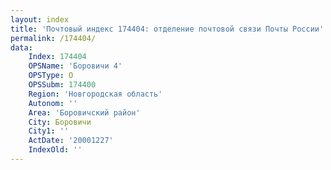 ```yaml
---
layout: index
title: 'Почтовый индекс 174404: отделение почтовой связи Почты России'
permalink: /174404/
data:
    Index: 174404
    OPSName: 'Боровичи 4'
    OPSType: О
    OPSSubm: 174400
    Region: 'Новгородская область'
    Autonom: ''
    Area: 'Боровичский район'
    City: Боровичи
    City1: ''
    ActDate: '20001227'
    IndexOld: ''
---
```

